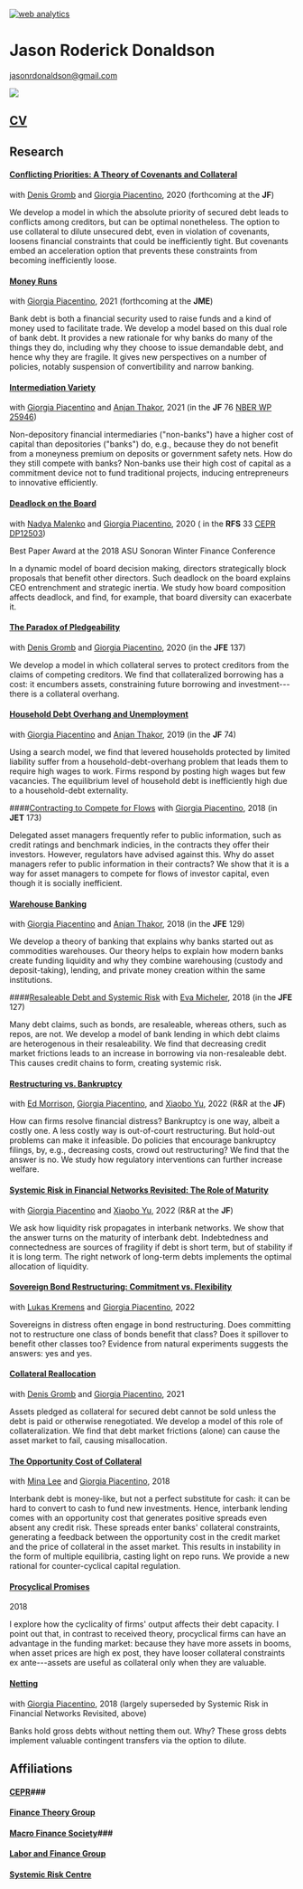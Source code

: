 

<!---
 Start of StatCounter Code for Default Guide 
 -->
 
<script type="text/javascript">
var sc_project=8924220; 
var sc_invisible=1; 
var sc_security="22994e8d"; 
var scJsHost = (("https:" == document.location.protocol) ?
"https://secure." : "http://www.");
document.write("<sc"+"ript type='text/javascript' src='" +
scJsHost+
"statcounter.com/counter/counter.js'></"+"script>");
</script>
<noscript><div class="statcounter"><a title="web analytics"
href="http://statcounter.com/" target="_blank"><img
class="statcounter"
src="//c.statcounter.com/8924220/0/22994e8d/1/" alt="web
analytics"></a></div></noscript>
<!-- End of StatCounter Code for Default Guide -->
# Jason Roderick Donaldson #
<!----
### WashU and USC 
###CEPR Research Affiliate 
 --->
jasonrdonaldson@gmail.com

![][picture]

## [CV][cv] ##

## Research ##

<!----

your comment goes here
and here
and here
 --->
 
 
 
 
 #### [Conflicting Priorities: A Theory of Covenants and Collateral][Priorities] 
with  [Denis Gromb][denis]  and [Giorgia Piacentino][giorgia], 2020 (forthcoming at the **JF**) 

We develop a model in which the absolute priority of secured debt leads to conflicts among creditors, but can be optimal nonetheless.  The option to use collateral to dilute unsecured debt, even in  violation of covenants, loosens financial constraints that could be inefficiently tight.  But covenants embed an acceleration option that prevents these constraints from becoming inefficiently loose.





#### [Money Runs][MR] 

with [Giorgia Piacentino][giorgia], 2021 (forthcoming at the **JME**) 

Bank debt is both a financial security used to raise funds and a kind of money used to facilitate trade. We develop a model based on this dual role of bank debt. It provides a new rationale for why banks do many of the things they do, including why they choose to issue demandable debt, and hence why they are fragile. It gives new perspectives on a number of policies, notably suspension of convertibility and narrow banking. 




#### [Intermediation Variety][IV] 
with [Giorgia Piacentino][giorgia] and [Anjan Thakor][anjan], 2021 (in the **JF** 76 [NBER WP 25946][IVNBER])

Non-depository financial intermediaries ("non-banks") have a higher cost of capital than depositories ("banks") do, e.g., because they do not benefit from a moneyness premium on deposits or government safety nets. How do they still compete with banks?  Non-banks use their high cost of capital as a commitment device not to fund traditional projects, inducing entrepreneurs to innovative efficiently.




 #### [Deadlock on the Board][DL] 

with [Nadya Malenko][nadya] and [Giorgia Piacentino][giorgia], 2020 ( in the **RFS** 33 [CEPR DP12503][DLCEPR])

Best Paper Award at the 2018 ASU Sonoran Winter Finance Conference

In a dynamic model of board decision making, directors strategically block proposals that benefit other directors. Such deadlock on the board explains CEO entrenchment and strategic inertia. We study how board composition affects deadlock, and find, for example, that board diversity can exacerbate it.



#### [The Paradox of Pledgeability][Paradox] 
with  [Denis Gromb][denis]  and [Giorgia Piacentino][giorgia], 2020 (in the **JFE**  137)

We develop a model in which collateral serves to protect creditors from the claims of competing creditors. We find that collateralized borrowing has a cost: it encumbers assets, constraining future borrowing and investment---there is a collateral overhang.



#### [Household Debt Overhang and Unemployment][HHD] 

with [Giorgia Piacentino][giorgia] and [Anjan Thakor][anjan], 2019 (in the **JF** 74)

Using a search model, we find that levered households protected by limited liability suffer from a household-debt-overhang problem that leads them to require high wages to work. Firms respond by posting high wages but few vacancies.   The equilibrium level of household debt is inefficiently high due to a household-debt externality.

<!----
NB: the working paper version focused on household risk-shifting, rather than debt overhang.  It is retitled [Household Risk-shifting in the Labor Market] [BL].
-->

####[Contracting to Compete for Flows][m] 
with [Giorgia Piacentino][giorgia], 2018 (in **JET** 173)

Delegated asset managers frequently refer to public information, such as credit ratings and benchmark indicies, in the contracts they offer their investors. However, regulators have advised against this. Why do asset managers refer to public information in their contracts? We show that it is a way for asset managers to compete for flows of investor capital, even though it is socially inefficient.


#### [Warehouse Banking][WB] 
with [Giorgia Piacentino][giorgia] and [Anjan Thakor][anjan], 2018 (in the  **JFE** 129)

We develop a theory of banking that explains why banks started out as commodities warehouses. Our theory helps to explain how modern banks create funding liquidity and why they combine warehousing (custody and deposit-taking), lending, and private money creation within the same institutions.



####[Resaleable Debt and Systemic Risk][n] 
with [Eva Micheler][eva], 2018 (in the **JFE** 127)


Many debt claims, such as bonds, are resaleable, whereas others, such as repos, are not. We develop a model of bank lending in which debt claims are heterogenous in their resaleability. We find that decreasing credit market frictions leads to an increase in borrowing via non-resaleable debt.  This causes credit chains to form, creating systemic risk.




#### [Restructuring vs. Bankruptcy][Restructuring] 
with  [Ed Morrison][ed], [Giorgia Piacentino][giorgia], and [Xiaobo Yu][xiaobo], 2022 (R&R at the **JF**) 

How can firms resolve financial distress? Bankruptcy is one way, albeit a costly one. A less costly way is out-of-court restructuring. But hold-out problems can make it infeasible. Do policies that encourage bankruptcy filings, by, e.g., decreasing costs, crowd out restructuring? We find that the answer is no. We study how regulatory interventions can further increase welfare.


#### [Systemic Risk in Financial Networks Revisited: The Role of Maturity][Networks] 
with [Giorgia Piacentino][giorgia] and [Xiaobo Yu][xiaobo], 2022 (R&R at the **JF**) 


We ask how liquidity risk propagates in interbank networks. We show that the answer turns on the maturity of interbank debt. Indebtedness and connectedness are sources of fragility if debt is short term, but of stability if it is long term. The right network of long-term debts implements the optimal allocation of liquidity.






#### [Sovereign Bond Restructuring: Commitment vs. Flexibility][Sovereigns] 
with  [Lukas Kremens][lukas] and [Giorgia Piacentino][giorgia], 2022

Sovereigns in distress often engage in bond restructuring. Does committing not to restructure one class of bonds benefit that class? Does it spillover to benefit other classes too? Evidence from natural experiments suggests the answers: yes and yes.






#### [Collateral Reallocation][Reallocation] 
with  [Denis Gromb][denis]  and [Giorgia Piacentino][giorgia], 2021 

Assets pledged as collateral for secured debt cannot be sold unless the debt is paid or otherwise renegotiated. We develop a model of this role of collateralization. We find that debt market frictions (alone) can cause the asset market to fail, causing misallocation.





 
#### [The Opportunity Cost of Collateral][OC] 

with [Mina Lee][mina] and [Giorgia Piacentino][giorgia], 2018


Interbank debt is money-like, but not a perfect substitute for cash: it can be hard to convert to cash to fund new investments. Hence, interbank lending comes with an opportunity cost that generates positive spreads even absent any credit risk. These spreads enter banks' collateral constraints, generating a feedback between the opportunity cost in the credit market and the price of collateral in the asset market. This results in instability in the form of multiple equilibria, casting light on repo runs. We provide a new rational for counter-cyclical capital regulation.

 



#### [Procyclical Promises][PP] 

2018


I explore how the cyclicality of firms' output affects their debt capacity. I point out that, in contrast to received theory, procyclical firms can have an advantage in the funding market: because they have more assets in booms, when asset prices are high ex post, they have looser collateral constraints ex ante---assets are useful as collateral only when they are valuable. 

#### [Netting][N] 

with [Giorgia Piacentino][giorgia], 2018 (largely superseded by Systemic Risk in Financial Networks Revisited, above)

Banks hold gross debts without netting them out.  Why?  These gross debts implement valuable contingent transfers via the option to dilute.












## Affiliations ##

#### [CEPR][cepr]###

#### [Finance Theory Group][ftg]

#### [Macro Finance Society][mfs]###

#### [Labor and Finance Group][lfg]

#### [Systemic Risk Centre][src] ###




[picture]: img/jrd-picture.jpg


<!---
PAPERS
-->

[Networks]:http://jrdonaldson.com/Papers/Donaldson-Piacentino-Yu-Networks.pdf

[Sovereigns]:http://jrdonaldson.com/Papers/Donaldson-Kremens-Piacentino-Sovereign_Bond_Restructuring.pdf

[DL]:http://jrdonaldson.com/Papers/Donaldson-Malenko-Piacentino-Deadlock.pdf

[DLCEPR]:https://cepr.org/active/publications/discussion_papers/dp.php?dpno=12503

[N]:http://jrdonaldson.com/Papers/Donaldson-Piacentino-Netting.pdf

[MR]:http://jrdonaldson.com/Papers/Donaldson-Piacentino-Money_Runs.pdf

[Priorities]: http://jrdonaldson.com/Papers/Donaldson-Gromb-Piacentino-Priorities.pdf

[Reallocation]: http://jrdonaldson.com/Papers/Donaldson-Gromb-Piacentino-Collateral_Reallocation.pdf

[WB]:http://jrdonaldson.com/Papers/Donaldson-Piacentino-Thakor-Warehouse_Banking.pdf

[BL]:http://jrdonaldson.com/Papers/Donaldson-Piacentino-Thakor-Banking_and_Labor.pdf

[HHD]:http://jrdonaldson.com/Papers/Donaldson-Piacentino-Thakor-Household_Debt.pdf

[Paradox]: http://jrdonaldson.com/Papers/Donaldson-Gromb-Piacentino-Paradox.pdf

[pp]: http://jrdonaldson.com/Papers/Donaldson-Procyclical_Promises.pdf

[IV]: http://jrdonaldson.com/Papers/Donaldson-Piacentino-Thakor-Intermediation_Variety.pdf

[IVNBER]: https://www.nber.org/papers/w25946


[n]:http://jrdonaldson.com/Papers/Donaldson-Micheler-Resaleable_Debt.pdf

[m]: http://jrdonaldson.com/Papers/Donaldson-Piacentino-Contracting_for_Flows.pdf

[OC]: http://jrdonaldson.com/Papers/Donaldson-Lee-Piacentino-Opportunity_Cost.pdf

[Restructuring]: http://jrdonaldson.com/Papers/Donaldson-Morrison-Piacentino-Yu-Restructuring.pdf


<!---
PEOPLE
-->

[lukas]:https://sites.google.com/site/lukaskremensweb/
[ed]: https://www.law.columbia.edu/faculty/edward-r-morrison
[giorgia]: http://giorgiapiacentino.com/
[anjan]: http://apps.olin.wustl.edu/faculty/Thakor/index.htm
[eva]: http://www.lse.ac.uk/collections/law/staff/eva-micheler.htm
[JP]: http://www2.lse.ac.uk/finance/people/profiles/jean-PierreZigrand.aspx
[denis]: https://sites.google.com/hec.fr/denis-gromb/home
[nadya]: https://www.nadyamalenko.com
[mina]: https://sites.google.com/view/minalee/home
[xiaobo]: https://academics.gsb.columbia.edu/node/1431


<!---
AFFILIATIONS 
-->

[cepr]: http://cepr.org
[src]: http://www.systemicrisk.ac.uk
[ftg]: http://www.financetheory.org
[lfg]: https://sites.google.com/site/laborandfinancegroup/
[mfs]: https://macrofinancesociety.org


<!---
OTHER STUFF 
-->

[h]: http://jrdonaldson.com/stuff/Heroes/Heroes.html
[rr]: http://jrdonaldson.com/Recommended/A_Short_Path_to_the_Shortest_Path.pdf

<!---
OLD STUFF
-->

[ppii]: http://jrdonaldson.com/Papers/Donaldson-Procyclical_Promises_Instigate_Instability.pdf
[fs]: http://jrdonaldson.com/stuff/FirmSize.pdf
[ppsi]: Donaldson-Collateral_Cyclicality_and_Specific_Investment.pdf
[cv]: http://jrdonaldson.com/stuff/DonaldsonCV.pdf
[or]: http://jrdonaldson.com/stuff/Overrating.pdf
<!--- http://jrdonaldson.com/stuff/Mandates.pdf -->
[rg]: http://jrdonaldson.com/reading_group/reading_group.html




